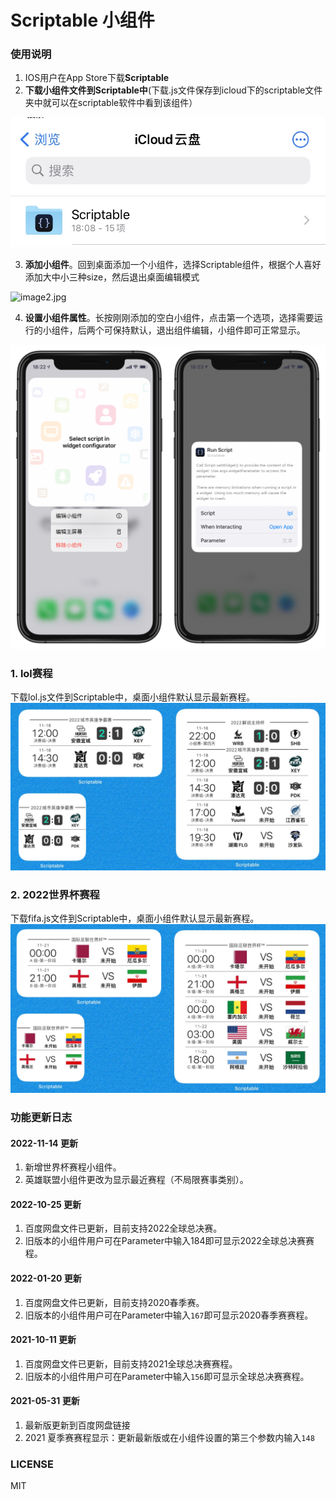 # Scriptable 小组件

### 使用说明

1. IOS用户在App Store下载**Scriptable**
2. **下载小组件文件到Scriptable中**(下载.js文件保存到icloud下的scriptable文件夹中就可以在scriptable软件中看到该组件）

![image1.jpg](images/image1.jpg)

3. **添加小组件**。回到桌面添加一个小组件，选择Scriptable组件，根据个人喜好添加大中小三种size，然后退出桌面编辑模式

![image2.jpg](images/image2.jpg)

4. **设置小组件属性**。长按刚刚添加的空白小组件，点击第一个选项，选择需要运行的小组件，后两个可保持默认，退出组件编辑，小组件即可正常显示。

![image3.png](images/image3.png)


### 1. lol赛程

下载lol.js文件到Scriptable中，桌面小组件默认显示最新赛程。
![lol.jpg](images/lol.jpg)

### 2. 2022世界杯赛程

下载fifa.js文件到Scriptable中，桌面小组件默认显示最新赛程。
![fifa.jpg](images/fifa.jpg)


### 功能更新日志

#### 2022-11-14 更新

1. 新增世界杯赛程小组件。
2. 英雄联盟小组件更改为显示最近赛程（不局限赛事类别）。
#### 2022-10-25 更新

1. 百度网盘文件已更新，目前支持2022全球总决赛。
2. 旧版本的小组件用户可在Parameter中输入184即可显示2022全球总决赛赛程。
#### 2022-01-20 更新

1. 百度网盘文件已更新，目前支持2020春季赛。
2. 旧版本的小组件用户可在Parameter中输入`167`即可显示2020春季赛赛程。
#### 2021-10-11 更新

1. 百度网盘文件已更新，目前支持2021全球总决赛赛程。
2. 旧版本的小组件用户可在Parameter中输入`156`即可显示全球总决赛赛程。
#### 2021-05-31 更新

1. 最新版更新到百度网盘链接
2. 2021 夏季赛赛程显示：更新最新版或在小组件设置的第三个参数内输入`148`

### LICENSE

MIT
